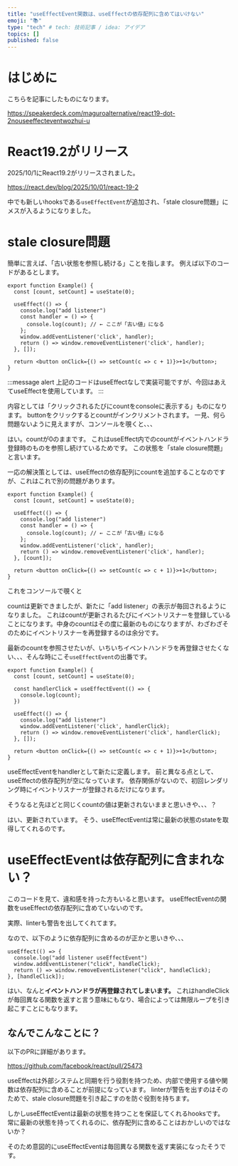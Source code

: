 ```yaml
---
title: "useEffectEvent関数は、useEffectの依存配列に含めてはいけない"
emoji: "📚"
type: "tech" # tech: 技術記事 / idea: アイデア
topics: []
published: false
---
```


# はじめに

こちらを記事にしたものになります。

https://speakerdeck.com/maguroalternative/react19-dot-2nouseeffecteventwozhui-u

# React19.2がリリース

2025/10/1にReact19.2がリリースされました。

https://react.dev/blog/2025/10/01/react-19-2

中でも新しいhooksである`useEffectEvent`が追加され、「stale closure問題」にメスが入るようになりました。

# stale closure問題

簡単に言えば、「古い状態を参照し続ける」ことを指します。
例えば以下のコードがあるとします。

```tsx
export function Example() {
  const [count, setCount] = useState(0);

  useEffect(() => {
    console.log("add listener")
    const handler = () => {
      console.log(count); // ← ここが「古い値」になる
    };
    window.addEventListener('click', handler);
    return () => window.removeEventListener('click', handler);
  }, []);
  
  return <button onClick={() => setCount(c => c + 1)}>+1</button>;
}
```

:::message alert
上記のコードはuseEffectなしで実装可能ですが、今回はあえてuseEffectを使用しています。
:::

内容としては「クリックされるたびにcountをconsoleに表示する」ものになります。
buttonをクリックするとcountがインクリメントされます。
一見、何ら問題ないように見えますが、コンソールを覗くと、、、



はい。countが0のままです。
これはuseEffect内でのcountがイベントハンドラ登録時のものを参照し続けているためです。
この状態を「stale closure問題」と言います。

一応の解決策としては、useEffectの依存配列にcountを追加することなのですが、これはこれで別の問題があります。

```tsx
export function Example() {
  const [count, setCount] = useState(0);

  useEffect(() => {
    console.log("add listener")
    const handler = () => {
      console.log(count); // ← ここが「古い値」になる
    };
    window.addEventListener('click', handler);
    return () => window.removeEventListener('click', handler);
  }, [count]);
  
  return <button onClick={() => setCount(c => c + 1)}>+1</button>;
}
```

これをコンソールで覗くと


countは更新できましたが、新たに「add listener」の表示が毎回されるようになりました。
これはcountが更新されるたびにイベントリスナーを登録していることになります。中身のcountはその度に最新のものになりますが、わざわざそのためにイベントリスナーを再登録するのは余分です。

最新のcountを参照させたいが、いちいちイベントハンドラを再登録させたくない、、、そんな時にこそ`useEffectEvent`の出番です。

```tsx
export function Example() {
  const [count, setCount] = useState(0);

  const handlerClick = useEffectEvent(() => {
    console.log(count);
  })

  useEffect(() => {
    console.log("add listener")
    window.addEventListener('click', handlerClick);
    return () => window.removeEventListener('click', handlerClick);
  }, []);
  
  return <button onClick={() => setCount(c => c + 1)}>+1</button>;
}
```

useEffectEventをhandlerとして新たに定義します。
前と異なる点として、useEffectの依存配列が空になっています。
依存関係がないので、初回レンダリング時にイベントリスナーが登録されるだけになります。

そうなると先ほどと同じくcountの値は更新されないままと思いきや、、、？



はい、更新されています。
そう、useEffectEventは常に最新の状態のstateを取得してくれるのです。

# useEffectEventは依存配列に含まれない？

このコードを見て、違和感を持った方もいると思います。
useEffectEventの関数をuseEffectの依存配列に含めていないのです。

実際、linterも警告を出してくれてます。


なので、以下のように依存配列に含めるのが正かと思いきや、、、

```tsx
useEffect(() => {
  console.log("add listener useEffectEvent")
  window.addEventListener("click", handleClick);
  return () => window.removeEventListener("click", handleClick);
}, [handleClick]);
```

はい、なんと**イベントハンドラが再登録されてしまいます。**
これはhandleClickが毎回異なる関数を返すと言う意味にもなり、場合によっては無限ループを引き起こすことにもなります。

## なんでこんなことに？

以下のPRに詳細があります。

https://github.com/facebook/react/pull/25473

useEffectは外部システムと同期を行う役割を持つため、内部で使用する値や関数は依存配列に含めることが前提になっています。
linterが警告を出すのはそのためで、stale closure問題を引き起こすのを防ぐ役割を持ちます。

しかしuseEffectEventは最新の状態を持つことを保証してくれるhooksです。
常に最新の状態を持ってくれるのに、依存配列に含めることはおかしいのではないか？

そのため意図的にuseEffectEventは毎回異なる関数を返す実装になったそうです。
